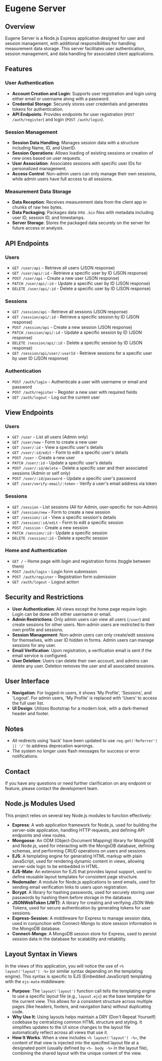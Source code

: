# Eugene Server

## Overview
Eugene Server is a Node.js Express application designed for user and session management, with additional responsibilities for handling measurement data storage. This server facilitates user authentication, session management, and data handling for associated client applications.

## Features

### User Authentication
- **Account Creation and Login**: Supports user registration and login using either email or username along with a password.
- **Credential Storage**: Securely stores user credentials and generates tokens for authentication.
- **API Endpoints**: Provides endpoints for user registration (`POST /auth/register`) and login (`POST /auth/login`).

### Session Management
- **Session Data Handling**: Manages session data with a structure including Name, ID, and UserID.
- **Session Operations**: Allows loading of existing sessions or creation of new ones based on user requests.
- **User Association**: Associates sessions with specific user IDs for personalized management.
- **Access Control**: Non-admin users can only manage their own sessions, while admin users have full access to all sessions.

### Measurement Data Storage
- **Data Reception**: Receives measurement data from the client app in chunks of raw hex bytes.
- **Data Packaging**: Packages data into `.bin` files with metadata including user ID, session ID, and timestamps.
- **Server Storage**: Stores the packaged data securely on the server for future access or analysis.

## API Endpoints

### Users
- `GET /user/api` - Retrieve all users (JSON response)
- `GET /user/api/:id` - Retrieve a specific user by ID (JSON response)
- `POST /user/api` - Create a new user (JSON response)
- `PATCH /user/api/:id` - Update a specific user by ID (JSON response)
- `DELETE /user/api/:id` - Delete a specific user by ID (JSON response)

### Sessions
- `GET /session/api` - Retrieve all sessions (JSON response)
- `GET /session/api/:id` - Retrieve a specific session by ID (JSON response)
- `POST /session/api` - Create a new session (JSON response)
- `PATCH /session/api/:id` - Update a specific session by ID (JSON response)
- `DELETE /session/api/:id` - Delete a specific session by ID (JSON response)
- `GET /session/api/user/:userId` - Retrieve sessions for a specific user by user ID (JSON response)

### Authentication
- `POST /auth/login` - Authenticate a user with username or email and password
- `POST /auth/register` - Register a new user with required fields
- `GET /auth/logout` - Log out the current user

## View Endpoints

### Users
- `GET /user` - List all users (Admin only)
- `GET /user/new` - Form to create a new user
- `GET /user/:id` - View a specific user's details
- `GET /user/:id/edit` - Form to edit a specific user's details
- `POST /user` - Create a new user
- `PATCH /user/:id` - Update a specific user's details
- `POST /user/:id/delete` - Delete a specific user and their associated sessions (Admin or self only)
- `POST /user/:id/password` - Update a specific user's password
- `GET /user/verify-email/:token` - Verify a user's email address via token

### Sessions
- `GET /session` - List sessions (All for Admin, user-specific for non-Admin)
- `GET /session/new` - Form to create a new session
- `GET /session/:id` - View a specific session's details
- `GET /session/:id/edit` - Form to edit a specific session
- `POST /session` - Create a new session
- `PATCH /session/:id` - Update a specific session
- `DELETE /session/:id` - Delete a specific session

### Home and Authentication
- `GET /` - Home page with login and registration forms (toggle between them)
- `POST /auth/login` - Login form submission
- `POST /auth/register` - Registration form submission
- `GET /auth/logout` - Logout action

## Security and Restrictions
- **User Authentication**: All views except the home page require login. Login can be done with either username or email.
- **Admin Restrictions**: Only admin users can view all users (`/user`) and create sessions for other users. Non-admin users are restricted to their own profile and sessions.
- **Session Management**: Non-admin users can only create/edit sessions for themselves, with user ID hidden in forms. Admin users can manage sessions for any user.
- **Email Verification**: Upon registration, a verification email is sent if the email service is configured.
- **User Deletion**: Users can delete their own account, and admins can delete any user. Deletion removes the user and all associated sessions.

## User Interface
- **Navigation**:  For logged-in users, it shows 'My Profile', 'Sessions', and 'Logout'. For admin users, 'My Profile' is replaced with 'Users' to access the full user list.
- **UI Design**: Utilizes Bootstrap for a modern look, with a dark-themed header and footer.

## Notes
- All redirects using 'back' have been updated to use `req.get('Referrer') || '/'` to address deprecation warnings.
- The system no longer uses flash messages for success or error notifications.

## Contact
If you have any questions or need further clarification on any endpoint or feature, please contact the development team.

## Node.js Modules Used

This project relies on several key Node.js modules to function effectively:

- **Express**: A web application framework for Node.js, used for building the server-side application, handling HTTP requests, and defining API endpoints and view routes.
- **Mongoose**: An ODM (Object-Document Mapping) library for MongoDB and Node.js, used for interacting with the MongoDB database, defining schemas, and performing CRUD operations on users and sessions.
- **EJS**: A templating engine for generating HTML markup with plain JavaScript, used for rendering dynamic content in views, allowing server-side logic to be embedded in HTML.
- **EJS-Mate**: An extension for EJS that provides layout support, used to define reusable layout templates for consistent page structure.
- **Nodemailer**: A module for Node.js applications to send emails, used for sending email verification links to users upon registration.
- **Bcrypt**: A library for hashing passwords, used for securely storing user passwords by hashing them before storage in the database.
- **JSONWebToken (JWT)**: A library for creating and verifying JSON Web Tokens, used for secure authentication by generating tokens for user sessions.
- **Express-Session**: A middleware for Express to manage session data, used in conjunction with Connect-Mongo to store session information in the MongoDB database.
- **Connect-Mongo**: A MongoDB session store for Express, used to persist session data in the database for scalability and reliability.

## Layout Syntax in Views

In the views of this application, you will notice the use of `<% layout('layout') -%>` (or similar syntax depending on the templating engine). This syntax is specific to EJS (Embedded JavaScript) templating with the `ejs-mate` middleware:

- **Purpose**: The `layout('layout')` function call tells the templating engine to use a specific layout file (e.g., `layout.ejs`) as the base template for the current view. This allows for a consistent structure across multiple pages (like headers, footers, and navigation bars) without duplicating code.
- **Why Use It**: Using layouts helps maintain a DRY (Don't Repeat Yourself) codebase by centralizing common HTML structure and styling. It simplifies updates to the UI since changes to the layout file automatically reflect across all views that use it.
- **How It Works**: When a view includes `<% layout('layout') -%>`, the content of that view is injected into the specified layout file at a designated point (usually defined by `<%- body -%>` in the layout file), combining the shared layout with the unique content of the view.
